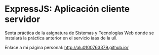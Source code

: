 ExpressJS: Aplicación cliente servidor
===================
Sexta práctica de la asignatura de Sistemas y Tecnologías Web donde se instalará la práctica anterior en el servicio iaas de la ull.

Enlace a mi página personal: http://alu0100763379.github.io/
